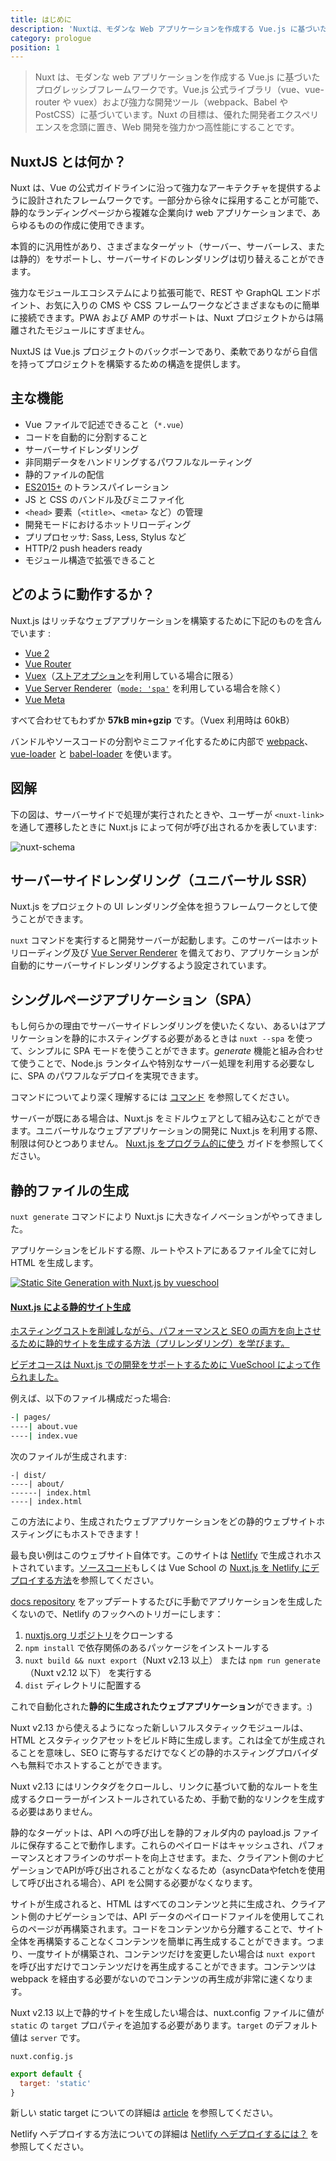 ```yaml
---
title: はじめに
description: 'Nuxtは、モダンな Web アプリケーションを作成する Vue.js に基づいたプログレッシブフレームワークです。Vue.js 公式ライブラリ（vue、vue-router や vuex）および強力な開発ツール（webpack、Babel や PostCSS）に基づいています。'
category: prologue
position: 1
---
```


> Nuxt は、モダンな web アプリケーションを作成する Vue.js に基づいたプログレッシブフレームワークです。Vue.js 公式ライブラリ（vue、vue-router や vuex）および強力な開発ツール（webpack、Babel や PostCSS）に基づいています。Nuxt の目標は、優れた開発者エクスペリエンスを念頭に置き、Web 開発を強力かつ高性能にすることです。

## NuxtJS とは何か？

Nuxt は、Vue の公式ガイドラインに沿って強力なアーキテクチャを提供するように設計されたフレームワークです。一部分から徐々に採用することが可能で、静的なランディングページから複雑な企業向け web アプリケーションまで、あらゆるものの作成に使用できます。

本質的に汎用性があり、さまざまなターゲット（サーバー、サーバーレス、または静的）をサポートし、サーバーサイドのレンダリングは切り替えることができます。

強力なモジュールエコシステムにより拡張可能で、REST や GraphQL エンドポイント、お気に入りの CMS や CSS フレームワークなどさまざまなものに簡単に接続できます。PWA および AMP のサポートは、Nuxt プロジェクトからは隔離されたモジュールにすぎません。

NuxtJS は Vue.js プロジェクトのバックボーンであり、柔軟でありながら自信を持ってプロジェクトを構築するための構造を提供します。

## 主な機能

- Vue ファイルで記述できること（`*.vue`）
- コードを自動的に分割すること
- サーバーサイドレンダリング
- 非同期データをハンドリングするパワフルなルーティング
- 静的ファイルの配信
- [ES2015+](https://babeljs.io/docs/en/learn/) のトランスパイレーション
- JS と CSS のバンドル及びミニファイ化
- `<head>` 要素（`<title>`、`<meta>` など）の管理
- 開発モードにおけるホットリローディング
- プリプロセッサ: Sass, Less, Stylus など
- HTTP/2 push headers ready
- モジュール構造で拡張できること

## どのように動作するか？

Nuxt.js はリッチなウェブアプリケーションを構築するために下記のものを含んでいます :

- [Vue 2](https://vuejs.org/)
- [Vue Router](https://router.vuejs.org/ja/)
- [Vuex](https://vuex.vuejs.org/ja/)（[ストアオプション](/guide/vuex-store)を利用している場合に限る）
- [Vue Server Renderer](https://ssr.vuejs.org/ja/)（[`mode: 'spa'`](/api/configuration-mode) を利用している場合を除く）
- [Vue Meta](https://github.com/nuxt/vue-meta)

すべて合わせてもわずか **57kB min+gzip** です。（Vuex 利用時は 60kB）

<div class="Alert">

バンドルやソースコードの分割やミニファイ化するために内部で [webpack](https://github.com/webpack/webpack)、[vue-loader](https://github.com/vuejs/vue-loader) と [babel-loader](https://github.com/babel/babel-loader) を使います。

</div>

## 図解

下の図は、サーバーサイドで処理が実行されたときや、ユーザーが `<nuxt-link>` を通して遷移したときに Nuxt.js によって何が呼び出されるかを表しています:

![nuxt-schema](/nuxt-schema.svg)

## サーバーサイドレンダリング（ユニバーサル SSR）

Nuxt.js をプロジェクトの UI レンダリング全体を担うフレームワークとして使うことができます。

`nuxt` コマンドを実行すると開発サーバーが起動します。このサーバーはホットリローディング及び [Vue Server Renderer](https://ssr.vuejs.org/ja/) を備えており、アプリケーションが自動的にサーバーサイドレンダリングするよう設定されています。

## シングルページアプリケーション（SPA）

もし何らかの理由でサーバーサイドレンダリングを使いたくない、あるいはアプリケーションを静的にホスティングする必要があるときは `nuxt --spa` を使って、シンプルに SPA モードを使うことができます。_generate_ 機能と組み合わせて使うことで、Node.js ランタイムや特別なサーバー処理を利用する必要なしに、SPA のパワフルなデプロイを実現できます。

コマンドについてより深く理解するには [コマンド](/guide/commands) を参照してください。

サーバーが既にある場合は、Nuxt.js をミドルウェアとして組み込むことができます。ユニバーサルなウェブアプリケーションの開発に Nuxt.js を利用する際、制限は何ひとつありません。 [Nuxt.js をプログラム的に使う](/api/nuxt) ガイドを参照してください。

## 静的ファイルの生成

`nuxt generate` コマンドにより Nuxt.js に大きなイノベーションがやってきました。

アプリケーションをビルドする際、ルートやストアにあるファイル全てに対し HTML を生成します。

<div>
  <a href="https://vueschool.io/courses/static-site-generation-with-nuxtjs?friend=nuxt" target="_blank" class="Promote">
    <img src="/static-site-generation-with-nuxtjs.png" alt="Static Site Generation with Nuxt.js by vueschool"/>
    <div class="Promote__Content">
      <h4 class="Promote__Content__Title">Nuxt.js による静的サイト生成</h4>
      <p class="Promote__Content__Description">ホスティングコストを削減しながら、パフォーマンスと SEO の両方を向上させるために静的サイトを生成する方法（プリレンダリング）を学びます。</p>
      <p class="Promote__Content__Signature">ビデオコースは Nuxt.js での開発をサポートするために VueSchool によって作られました｡</p>
    </div>
  </a>
</div>

例えば、以下のファイル構成だった場合:

```bash
-| pages/
----| about.vue
----| index.vue
```

次のファイルが生成されます:

```
-| dist/
----| about/
------| index.html
----| index.html
```

この方法により、生成されたウェブアプリケーションをどの静的ウェブサイトホスティングにもホストできます！

最も良い例はこのウェブサイト自体です。このサイトは [Netlify](https://www.netlify.com) で生成されホストされています。[ソースコード](https://github.com/nuxt/nuxtjs.org)もしくは Vue School の [Nuxt.js を Netlify にデプロイする方法](https://vueschool.io/lessons/how-to-deploy-nuxtjs-to-netlify?friend=nuxt)を参照してください。

[docs repository](https://github.com/nuxt/docs) をアップデートするたびに手動でアプリケーションを生成したくないので、Netlify のフックへのトリガーにします：

1. [nuxtjs.org リポジトリ](https://github.com/nuxt/nuxtjs.org)をクローンする
2. `npm install` で依存関係のあるパッケージをインストールする
3. `nuxt build && nuxt export`（Nuxt v2.13 以上） または `npm run generate`（Nuxt v2.12 以下） を実行する
4. `dist` ディレクトリに配置する

これで自動化された**静的に生成されたウェブアプリケーション**ができます。:)

Nuxt v2.13 から使えるようになった新しいフルスタティックモジュールは、HTML とスタティックアセットをビルド時に生成します。これは全てが生成されることを意味し、SEO に寄与するだけでなくどの静的ホスティングプロバイダへも無料でホストすることができます。

Nuxt v2.13 にはリンクタグをクロールし、リンクに基づいて動的なルートを生成するクローラーがインストールされているため、手動で動的なリンクを生成する必要はありません。

静的なターゲットは、API への呼び出しを静的フォルダ内の payload.js ファイルに保存することで動作します。これらのペイロードはキャッシュされ、パフォーマンスとオフラインのサポートを向上させます。また、クライアント側のナビゲーションでAPIが呼び出されることがなくなるため（asyncDataやfetchを使用して呼び出される場合）、API を公開する必要がなくなります。

サイトが生成されると、HTML はすべてのコンテンツと共に生成され、クライアント側のナビゲーションでは、API データのペイロードファイルを使用してこれらのページが再構築されます。コードをコンテンツから分離することで、サイト全体を再構築することなくコンテンツを簡単に再生成することができます。つまり、一度サイトが構築され、コンテンツだけを変更したい場合は `nuxt export` を呼び出すだけでコンテンツだけを再生成することができます。コンテンツは webpack を経由する必要がないのでコンテンツの再生成が非常に速くなります。

Nuxt v2.13 以上で静的サイトを生成したい場合は、nuxt.config ファイルに値が `static` の `target` プロパティを追加する必要があります。`target` のデフォルト値は `server` です。

`nuxt.config.js`

```js
export default {
  target: 'static'
}
```

新しい static target についての詳細は [article](/blog/going-full-static) を参照してください。

<div class="Alert">

Netlify へデプロイする方法についての詳細は [Netlify へデプロイするには？](/faq/netlify-deployment) を参照してください。

</div>
